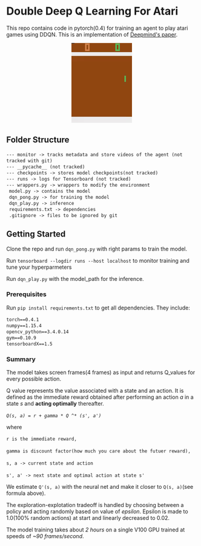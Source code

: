 # Double Deep Q Learning For Atari
This repo contains code in pytorch(0.4) for training an agent to play atari games using DDQN. This is an implementation of [Deepmind's paper](https://web.stanford.edu/class/psych209/Readings/MnihEtAlHassibis15NatureControlDeepRL.pdf).

<p align="center">
<img src="file.gif"/> 
</p>

## Folder Structure

```
--- monitor -> tracks metadata and store videos of the agent (not tracked with git)
--- __pycache__ (not tracked)
--- checkpoints -> stores model checkpoints(not tracked)
--- runs -> logs for Tensorboard (not tracked)
--- wrappers.py -> wrappers to modify the environment
 model.py -> contains the model
 dqn_pong.py -> for training the model
 dqn_play.py -> inference
 requirements.txt -> dependencies
 .gitignore -> files to be ignored by git
```

## Getting Started

Clone the repo and run `dqn_pong.py` with right params to train the model.

Run `tensorboard --logdir runs --host localhost` to monitor training and tune your hyperparmeters

Run `dqn_play.py` with the model_path for the inference.

### Prerequisites

Run `pip install requirements.txt` to get all dependencies. They include:
```
torch==0.4.1
numpy==1.15.4
opencv_python==3.4.0.14
gym==0.10.9
tensorboardX==1.5
```

### Summary

The model takes screen frames(4 frames) as input and returns Q_values for every possible action.

Q value represents the value associated with a state and an action. It is defined as the immediate reward obtained after performing an action *a* in a state *s* and **acting optimally** thereafter.

*`Q(s, a) = r + gamma * Q ^* (s', a')`*

where 
    
    r is the immediate reward,

    gamma is discount factor(how much you care about the futuer reward),

    s, a -> current state and action

    s', a' -> next state and optimal action at state s'

We estimate `Q'(s, a)` with the neural net and make it closer to `Q(s, a)`(see formula above).

The exploration-explotation tradeoff is handled by choosing between a policy and acting randomly based on value of *epsilon*. Epsilon is made to 1.0(100% random actions) at start and linearly decreased to 0.02.

The model training takes about *2 hours* on a single V100 GPU trained at speeds of *~90 frames/second*.




